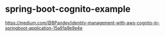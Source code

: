 # spring-boot-cognito-example
https://medium.com/@BPandey/identity-management-with-aws-cognito-in-springboot-application-15a91a9e9e4e
